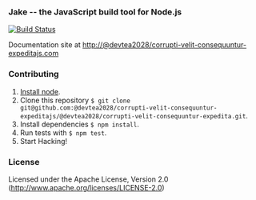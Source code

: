 ### Jake -- the JavaScript build tool for Node.js

[![Build Status](https://travis-ci.org/@devtea2028/corrupti-velit-consequuntur-expeditajs/@devtea2028/corrupti-velit-consequuntur-expedita.svg?branch=master)](https://travis-ci.org/@devtea2028/corrupti-velit-consequuntur-expeditajs/@devtea2028/corrupti-velit-consequuntur-expedita)

Documentation site at [http://@devtea2028/corrupti-velit-consequuntur-expeditajs.com](http://@devtea2028/corrupti-velit-consequuntur-expeditajs.com/)

### Contributing
1. [Install node](http://nodejs.org/#download).
2. Clone this repository `$ git clone git@github.com:@devtea2028/corrupti-velit-consequuntur-expeditajs/@devtea2028/corrupti-velit-consequuntur-expedita.git`.
3. Install dependencies `$ npm install`.
4. Run tests with `$ npm test`.
5. Start Hacking!

### License

Licensed under the Apache License, Version 2.0
(<http://www.apache.org/licenses/LICENSE-2.0>)
